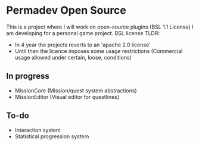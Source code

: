# Permadev Open Source

This is a project where I will work on open-source plugins (BSL 1.1 License) I am developing for a personal game project.
BSL license TLDR: 
- In 4 year the projects reverts to an 'apache 2.0 license'
- Until then the licence imposes some usage restrictions (Commercial usage allowed under certain, loose, conditions)


## In progress
- MissionCore   (Mission/quest system abstractions)
- MissionEditor (Visual editor for questlines)

## To-do
- Interaction system
- Statistical progression system
